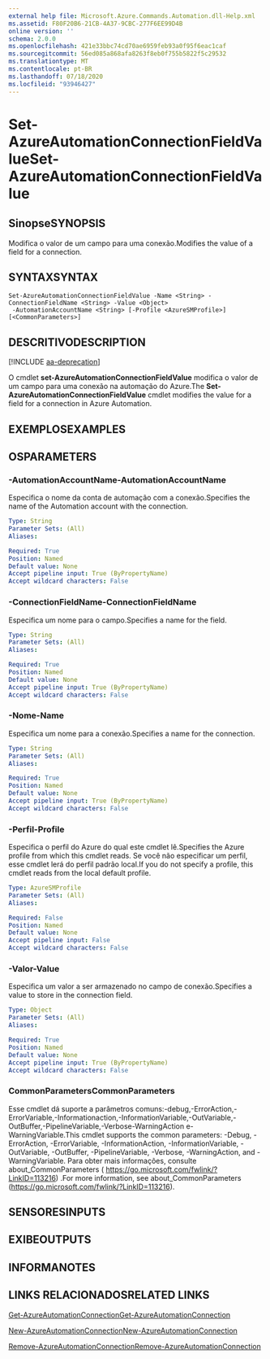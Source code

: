 ```yaml
---
external help file: Microsoft.Azure.Commands.Automation.dll-Help.xml
ms.assetid: F80F20B6-21CB-4A37-9CBC-277F6EE99D4B
online version: ''
schema: 2.0.0
ms.openlocfilehash: 421e33bbc74cd70ae6959feb93a0f95f6eac1caf
ms.sourcegitcommit: 56ed085a868afa8263f8eb0f755b5822f5c29532
ms.translationtype: MT
ms.contentlocale: pt-BR
ms.lasthandoff: 07/18/2020
ms.locfileid: "93946427"
---
```

# <span data-ttu-id="4cced-101">Set-AzureAutomationConnectionFieldValue</span><span class="sxs-lookup"><span data-stu-id="4cced-101">Set-AzureAutomationConnectionFieldValue</span></span>

## <span data-ttu-id="4cced-102">Sinopse</span><span class="sxs-lookup"><span data-stu-id="4cced-102">SYNOPSIS</span></span>

<span data-ttu-id="4cced-103">Modifica o valor de um campo para uma conexão.</span><span class="sxs-lookup"><span data-stu-id="4cced-103">Modifies the value of a field for a connection.</span></span>

## <span data-ttu-id="4cced-104">SYNTAX</span><span class="sxs-lookup"><span data-stu-id="4cced-104">SYNTAX</span></span>

```
Set-AzureAutomationConnectionFieldValue -Name <String> -ConnectionFieldName <String> -Value <Object>
 -AutomationAccountName <String> [-Profile <AzureSMProfile>] [<CommonParameters>]
```

## <span data-ttu-id="4cced-105">DESCRITIVO</span><span class="sxs-lookup"><span data-stu-id="4cced-105">DESCRIPTION</span></span>

[!INCLUDE [aa-deprecation](../include/aa-deprecation.md)]

<span data-ttu-id="4cced-106">O cmdlet **set-AzureAutomationConnectionFieldValue** modifica o valor de um campo para uma conexão na automação do Azure.</span><span class="sxs-lookup"><span data-stu-id="4cced-106">The **Set-AzureAutomationConnectionFieldValue** cmdlet modifies the value for a field for a connection in Azure Automation.</span></span>

## <span data-ttu-id="4cced-107">EXEMPLOS</span><span class="sxs-lookup"><span data-stu-id="4cced-107">EXAMPLES</span></span>

## <span data-ttu-id="4cced-108">OS</span><span class="sxs-lookup"><span data-stu-id="4cced-108">PARAMETERS</span></span>

### <span data-ttu-id="4cced-109">-AutomationAccountName</span><span class="sxs-lookup"><span data-stu-id="4cced-109">-AutomationAccountName</span></span>
<span data-ttu-id="4cced-110">Especifica o nome da conta de automação com a conexão.</span><span class="sxs-lookup"><span data-stu-id="4cced-110">Specifies the name of the Automation account with the connection.</span></span>

```yaml
Type: String
Parameter Sets: (All)
Aliases: 

Required: True
Position: Named
Default value: None
Accept pipeline input: True (ByPropertyName)
Accept wildcard characters: False
```

### <span data-ttu-id="4cced-111">-ConnectionFieldName</span><span class="sxs-lookup"><span data-stu-id="4cced-111">-ConnectionFieldName</span></span>
<span data-ttu-id="4cced-112">Especifica um nome para o campo.</span><span class="sxs-lookup"><span data-stu-id="4cced-112">Specifies a name for the field.</span></span>

```yaml
Type: String
Parameter Sets: (All)
Aliases: 

Required: True
Position: Named
Default value: None
Accept pipeline input: True (ByPropertyName)
Accept wildcard characters: False
```

### <span data-ttu-id="4cced-113">-Nome</span><span class="sxs-lookup"><span data-stu-id="4cced-113">-Name</span></span>
<span data-ttu-id="4cced-114">Especifica um nome para a conexão.</span><span class="sxs-lookup"><span data-stu-id="4cced-114">Specifies a name for the connection.</span></span>

```yaml
Type: String
Parameter Sets: (All)
Aliases: 

Required: True
Position: Named
Default value: None
Accept pipeline input: True (ByPropertyName)
Accept wildcard characters: False
```

### <span data-ttu-id="4cced-115">-Perfil</span><span class="sxs-lookup"><span data-stu-id="4cced-115">-Profile</span></span>
<span data-ttu-id="4cced-116">Especifica o perfil do Azure do qual este cmdlet lê.</span><span class="sxs-lookup"><span data-stu-id="4cced-116">Specifies the Azure profile from which this cmdlet reads.</span></span>
<span data-ttu-id="4cced-117">Se você não especificar um perfil, esse cmdlet lerá do perfil padrão local.</span><span class="sxs-lookup"><span data-stu-id="4cced-117">If you do not specify a profile, this cmdlet reads from the local default profile.</span></span>

```yaml
Type: AzureSMProfile
Parameter Sets: (All)
Aliases: 

Required: False
Position: Named
Default value: None
Accept pipeline input: False
Accept wildcard characters: False
```

### <span data-ttu-id="4cced-118">-Valor</span><span class="sxs-lookup"><span data-stu-id="4cced-118">-Value</span></span>
<span data-ttu-id="4cced-119">Especifica um valor a ser armazenado no campo de conexão.</span><span class="sxs-lookup"><span data-stu-id="4cced-119">Specifies a value to store in the connection field.</span></span>

```yaml
Type: Object
Parameter Sets: (All)
Aliases: 

Required: True
Position: Named
Default value: None
Accept pipeline input: True (ByPropertyName)
Accept wildcard characters: False
```

### <span data-ttu-id="4cced-120">CommonParameters</span><span class="sxs-lookup"><span data-stu-id="4cced-120">CommonParameters</span></span>
<span data-ttu-id="4cced-121">Esse cmdlet dá suporte a parâmetros comuns:-debug,-ErrorAction,-ErrorVariable,-Informationaction,-InformationVariable,-OutVariable,-OutBuffer,-PipelineVariable,-Verbose-WarningAction e-WarningVariable.</span><span class="sxs-lookup"><span data-stu-id="4cced-121">This cmdlet supports the common parameters: -Debug, -ErrorAction, -ErrorVariable, -InformationAction, -InformationVariable, -OutVariable, -OutBuffer, -PipelineVariable, -Verbose, -WarningAction, and -WarningVariable.</span></span> <span data-ttu-id="4cced-122">Para obter mais informações, consulte about_CommonParameters ( https://go.microsoft.com/fwlink/?LinkID=113216) .</span><span class="sxs-lookup"><span data-stu-id="4cced-122">For more information, see about_CommonParameters (https://go.microsoft.com/fwlink/?LinkID=113216).</span></span>

## <span data-ttu-id="4cced-123">SENSORES</span><span class="sxs-lookup"><span data-stu-id="4cced-123">INPUTS</span></span>

## <span data-ttu-id="4cced-124">EXIBE</span><span class="sxs-lookup"><span data-stu-id="4cced-124">OUTPUTS</span></span>

## <span data-ttu-id="4cced-125">INFORMA</span><span class="sxs-lookup"><span data-stu-id="4cced-125">NOTES</span></span>

## <span data-ttu-id="4cced-126">LINKS RELACIONADOS</span><span class="sxs-lookup"><span data-stu-id="4cced-126">RELATED LINKS</span></span>

[<span data-ttu-id="4cced-127">Get-AzureAutomationConnection</span><span class="sxs-lookup"><span data-stu-id="4cced-127">Get-AzureAutomationConnection</span></span>](./Get-AzureAutomationConnection.md)

[<span data-ttu-id="4cced-128">New-AzureAutomationConnection</span><span class="sxs-lookup"><span data-stu-id="4cced-128">New-AzureAutomationConnection</span></span>](./New-AzureAutomationConnection.md)

[<span data-ttu-id="4cced-129">Remove-AzureAutomationConnection</span><span class="sxs-lookup"><span data-stu-id="4cced-129">Remove-AzureAutomationConnection</span></span>](./Remove-AzureAutomationConnection.md)


